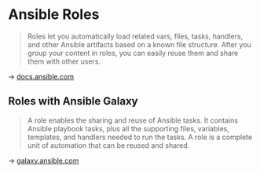 # Ansible Roles

> Roles let you automatically load related vars, files, tasks, handlers, and other Ansible artifacts based on a known file structure. After you group your content in roles, you can easily reuse them and share them with other users.

→ [docs.ansible.com](https://docs.ansible.com/ansible/latest/user_guide/playbooks_reuse_roles.html)

## Roles with Ansible Galaxy

> A role enables the sharing and reuse of Ansible tasks. It contains Ansible playbook tasks, plus all the supporting files, variables, templates, and handlers needed to run the tasks. A role is a complete unit of automation that can be reused and shared.

→ [galaxy.ansible.com](https://galaxy.ansible.com/docs/finding/content_types.html#ansible-roles)
